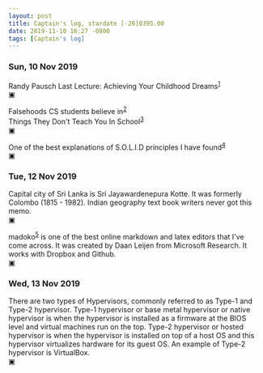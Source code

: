 ```yaml
---
layout: post
title: Captain's log, stardate [-26]0395.00
date: 2019-11-10 16:27 -0800
tags: [Captain's log]
---
```


### Sun, 10 Nov 2019
Randy Pausch Last Lecture: Achieving Your Childhood Dreams<sup>[1]</sup>  
▣

Falsehoods CS students believe in<sup>[2]</sup>  
Things They Don't Teach You In School<sup>[3]</sup>  
▣

One of the best explanations of S.O.L.I.D principles I have found<sup>[4]</sup>  
▣

### Tue, 12 Nov 2019
Capital city of Sri Lanka is Sri Jayawardenepura Kotte. It was formerly
Colombo (1815 - 1982). Indian geography text book writers never got this memo.  
▣

madoko<sup>[5]</sup> is one of the best online markdown and latex editors
that I've come across. It was created by Daan Leijen from Microsoft Research.
It works with Dropbox and Github.  
▣

### Wed, 13 Nov 2019
There are two types of Hypervisors, commonly referred to as Type-1 and Type-2
hypervisor. Type-1 hypervisor or base metal hypervisor or native hypervisor is
when the hypervisor is installed as a firmware at the BIOS level and virtual
machines run on the top. Type-2 hypervisor or hosted hypervisor is when the
hypervisor is installed on top of a host OS and this hypervisor virtualizes
hardware for its guest OS. An example of Type-2 hypervisor is VirtualBox.  
▣

[1]: https://www.youtube.com/watch?v=ji5_MqicxSo
[2]: https://www.netmeister.org/blog/cs-falsehoods.html
[3]: https://www.netmeister.org/blog/semper-ubi-sub-ubi.html
[4]: https://scotch.io/bar-talk/s-o-l-i-d-the-first-five-principles-of-object-oriented-design
[5]: https://www.madoko.net/editor.html
